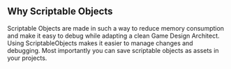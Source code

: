 ## Why Scriptable Objects

Scriptable Objects are made in such a way to reduce memory consumption and make it easy to debug while adapting a clean Game Design Architect. Using ScriptableObjects makes it easier to manage changes and debugging. Most importantly you can save scriptable objects as assets in your projects.

